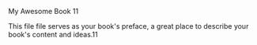 My Awesome Book
11

This file file serves as your book's preface, a great place to describe your book's content and ideas.11

